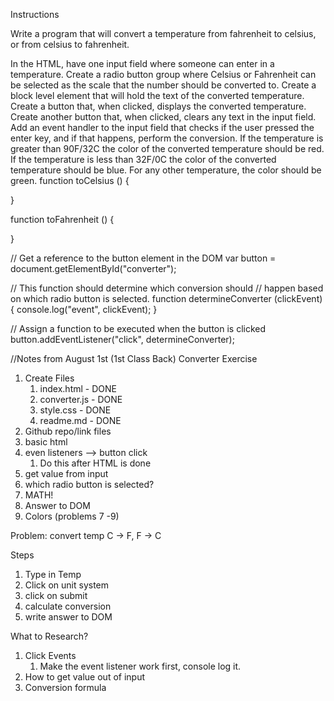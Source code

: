 Instructions

Write a program that will convert a temperature from fahrenheit to celsius, or from celsius to fahrenheit.

In the HTML, have one input field where someone can enter in a temperature.
Create a radio button group where Celsius or Fahrenheit can be selected as the scale that the number should be converted to.
Create a block level element that will hold the text of the converted temperature.
Create a button that, when clicked, displays the converted temperature.
Create another button that, when clicked, clears any text in the input field.
Add an event handler to the input field that checks if the user pressed the enter key, and if that happens, perform the conversion.
If the temperature is greater than 90F/32C the color of the converted temperature should be red.
If the temperature is less than 32F/0C the color of the converted temperature should be blue.
For any other temperature, the color should be green.
function toCelsius () {

}

function toFahrenheit () {

}

// Get a reference to the button element in the DOM
var button = document.getElementById("converter");

// This function should determine which conversion should
// happen based on which radio button is selected.
function determineConverter (clickEvent) {
  console.log("event", clickEvent);
}

// Assign a function to be executed when the button is clicked
button.addEventListener("click", determineConverter);

//Notes from August 1st (1st Class Back)
Converter Exercise

1. Create Files
    1. index.html - DONE
    2. converter.js - DONE
    3. style.css - DONE
    4. readme.md - DONE
2. Github repo/link files
3. basic html
4. even listeners —> button click
    1. Do this after HTML is done
5. get value from input
6. which radio button is selected?
7. MATH!
8. Answer to DOM
9. Colors (problems 7 -9)

Problem: convert temp C -> F, F -> C

Steps
1. Type in Temp
2. Click on unit system
3. click on submit
4. calculate conversion
5. write answer to DOM

What to Research?
1. Click Events
    1. Make the event listener work first, console log it. 
2. How to get value out of input
3. Conversion formula